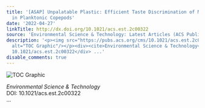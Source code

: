 ```yaml
---
title: '[ASAP] Unpalatable Plastic: Efficient Taste Discrimination of Microplastics
  in Planktonic Copepods'
date: '2022-04-27'
linkTitle: http://dx.doi.org/10.1021/acs.est.2c00322
source: 'Environmental Science & Technology: Latest Articles (ACS Publications)'
description: '<p><img src="https://pubs.acs.org/cms/10.1021/acs.est.2c00322/asset/images/medium/es2c00322_0007.gif"
  alt="TOC Graphic"/></p><div><cite>Environmental Science & Technology</cite></div><div>DOI:
  10.1021/acs.est.2c00322</div> ...'
disable_comments: true
---
```

<p><img src="https://pubs.acs.org/cms/10.1021/acs.est.2c00322/asset/images/medium/es2c00322_0007.gif" alt="TOC Graphic"/></p><div><cite>Environmental Science & Technology</cite></div><div>DOI: 10.1021/acs.est.2c00322</div> ...